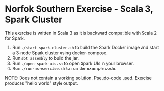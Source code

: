 # Norfok Southern Exercise - Scala 3, Spark Cluster

This exercise is written in Scala 3 as it is backward compatible with Scala 2 for Spark.

1. Run `./start-spark-cluster.sh` to build the Spark Docker image and
   start a 3-node Spark cluster using docker-compose.
2. Run `sbt assembly` to build the jar.
3. Run `./open-spark-uis.sh` to open Spark UIs in your browser.
4. Run `./run-ns-exercise.sh` to run the example code.

NOTE: Does not contain a working solution. Pseudo-code used. 
Exercise produces "hello world" style output.
